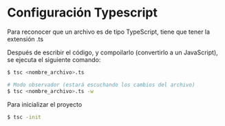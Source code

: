 # Configuración Typescript

Para reconocer que un archivo es de tipo TypeScript, tiene que tener la extensión .ts

Después de escribir el código, y compoilarlo (convertirlo a un JavaScript), se ejecuta el siguiente comando:

```sh
$ tsc <nombre_archivo>.ts

# Modo observador (estará escuchando los cambios del archivo)
$ tsc <nombre_archivo>.ts -w
```

Para inicializar el proyecto

```sh
$ tsc -init
```